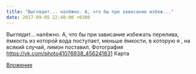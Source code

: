 ```yaml
---
title: "Выглядит... налёжно. А, что бы при зависание избеж..."
date: 2017-09-05 22:48:00 +0300
---
```


Выглядит... налёжно. А, что бы при зависание избежать перелива, ёмкость из которой вода поступает, меньше ёмкости, в которую я , на всякий случай, лимон поставил.
Фотография
<a class="vk-attach" href="https://vk.com/photo41076938_456241831">https://vk.com/photo41076938_456241831</a>
Карта

<a class="vk-attach" href="https://vk.com/photo41076938_456241831">Вложение</a>
